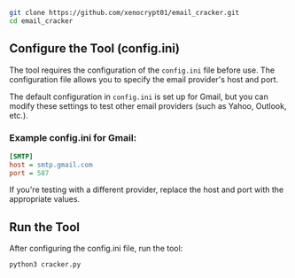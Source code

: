 

```bash
git clone https://github.com/xenocrypt01/email_cracker.git
cd email_cracker
```
## **Configure the Tool (config.ini)**

The tool requires the configuration of the `config.ini` file before use. The configuration file allows you to specify the email provider's host and port.

The default configuration in `config.ini` is set up for Gmail, but you can modify these settings to test other email providers (such as Yahoo, Outlook, etc.).

### **Example config.ini for Gmail:**

```ini
[SMTP]
host = smtp.gmail.com
port = 587
```

If you're testing with a different provider, replace the host and port with the appropriate values.

<!-- ## Install Dependencies

If you haven't already, you can install all the necessary Python dependencies: -->

## **Run the Tool**

After configuring the config.ini file, run the tool:  <!-- by passing in the target email address: -->
```bash
python3 cracker.py
```
